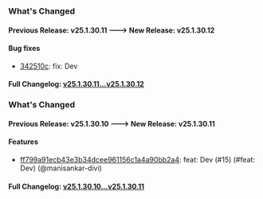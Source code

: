 ### What's Changed

#### Previous Release: v25.1.30.11 ---> New Release: v25.1.30.12

#### Bug fixes
- [342510c](https://github.com/manisankar-divi/k8s-repo/commit/342510c1eeb33771669f913bc9c7dc99ac0ce91c): fix: Dev

#### Full Changelog: [v25.1.30.11...v25.1.30.12](https://github.com/manisankar-divi/k8s-repo/compare/v25.1.30.11...v25.1.30.12)
### What's Changed

#### Previous Release: v25.1.30.10 ---> New Release: v25.1.30.11

#### Features
- [ff799a91ecb43e3b34dcee961156c1a4a90bb2a4](https://github.com/manisankar-divi/k8s-repo/commit/ff799a91ecb43e3b34dcee961156c1a4a90bb2a4): feat: Dev (#15) (#feat: Dev) (@manisankar-divi)

#### Full Changelog: [v25.1.30.10...v25.1.30.11](https://github.com/manisankar-divi/k8s-repo/compare/v25.1.30.10...v25.1.30.11)
